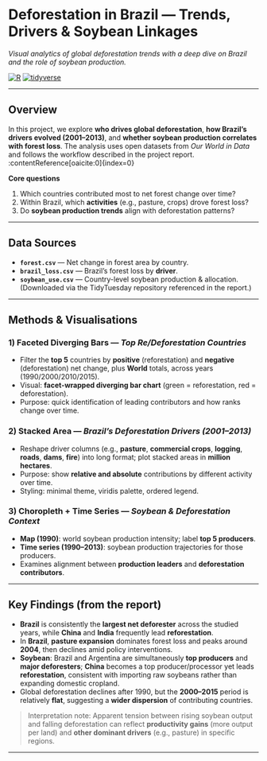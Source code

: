 # Deforestation in Brazil — Trends, Drivers & Soybean Linkages

*Visual analytics of global deforestation trends with a deep dive on Brazil and the role of soybean production.*

[![R](https://img.shields.io/badge/R-4.x-blue)]()
[![tidyverse](https://img.shields.io/badge/tidyverse-yes-brightgreen)]()

---

## Overview
In this project, we explore **who drives global deforestation**, **how Brazil’s drivers evolved (2001–2013)**, and **whether soybean production correlates with forest loss**. The analysis uses open datasets from *Our World in Data* and follows the workflow described in the project report. :contentReference[oaicite:0]{index=0}

**Core questions**
1. Which countries contributed most to net forest change over time?  
2. Within Brazil, which **activities** (e.g., pasture, crops) drove forest loss?  
3. Do **soybean production trends** align with deforestation patterns?

---

## Data Sources
- **`forest.csv`** — Net change in forest area by country.  
- **`brazil_loss.csv`** — Brazil’s forest loss by **driver**.  
- **`soybean_use.csv`** — Country-level soybean production & allocation.  
(Downloaded via the TidyTuesday repository referenced in the report.) 

---

## Methods & Visualisations

### 1) Faceted Diverging Bars — *Top Re/Deforestation Countries*
- Filter the **top 5** countries by **positive** (reforestation) and **negative** (deforestation) net change, plus **World** totals, across years (1990/2000/2010/2015).  
- Visual: **facet-wrapped diverging bar chart** (green = reforestation, red = deforestation).  
- Purpose: quick identification of leading contributors and how ranks change over time. 

### 2) Stacked Area — *Brazil’s Deforestation Drivers (2001–2013)*
- Reshape driver columns (e.g., **pasture**, **commercial crops**, **logging**, **roads**, **dams**, **fire**) into long format; plot stacked areas in **million hectares**.  
- Purpose: show **relative and absolute** contributions by different activity over time.  
- Styling: minimal theme, viridis palette, ordered legend. 

### 3) Choropleth + Time Series — *Soybean & Deforestation Context*
- **Map (1990)**: world soybean production intensity; label **top 5 producers**.  
- **Time series (1990–2013)**: soybean production trajectories for those producers.  
- Examines alignment between **production leaders** and **deforestation contributors**. 

---

## Key Findings (from the report)
- **Brazil** is consistently the **largest net deforester** across the studied years, while **China** and **India** frequently lead **reforestation**.  
- In **Brazil**, **pasture expansion** dominates forest loss and peaks around **2004**, then declines amid policy interventions.  
- **Soybean**: Brazil and Argentina are simultaneously **top producers** and **major deforesters**; **China** becomes a top producer/processor yet leads **reforestation**, consistent with importing raw soybeans rather than expanding domestic cropland.  
- Global deforestation declines after 1990, but the **2000–2015** period is relatively **flat**, suggesting a **wider dispersion** of contributing countries.

> Interpretation note: Apparent tension between rising soybean output and falling deforestation can reflect **productivity gains** (more output per land) and **other dominant drivers** (e.g., pasture) in specific regions. 

---

